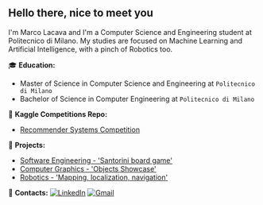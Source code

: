 ## Hello there, nice to meet you


I'm Marco Lacava and I'm a Computer Science and Engineering student at Politecnico di Milano.
My studies are focused on Machine Learning and Artificial Intelligence, with a pinch of Robotics too.

:mortar_board: **Education:**
 - Master of Science in Computer Science and Engineering at `Politecnico di Milano`
 - Bachelor of Science in Computer Engineering at `Politecnico di Milano`

:dart: **Kaggle Competitions Repo:**
 - [Recommender Systems Competition](https://github.com/LacavaMarco/RecSys2021_Govigli_Lacava)


:pushpin: **Projects:**
 - [Software Engineering - 'Santorini board game'](https://github.com/LorenzoMainetti/ing-sw-2020-Mainetti-Iorio-Lacava)
 - [Computer Graphics - 'Objects Showcase'](https://github.com/YGLAM/Computer-Graphics-Project-Showcase)
 - [Robotics - 'Mapping, localization, navigation'](https://github.com/LacavaMarco/Robotics-project-2022)


:loudspeaker: **Contacts:**
[![LinkedIn](https://img.shields.io/badge/linkedin-%230077B5.svg?style=for-the-badge&logo=linkedin&logoColor=white)](https://www.linkedin.com/in/marco-lacava-5b3765237/) [![Gmail](https://img.shields.io/badge/Gmail-D14836?style=for-the-badge&logo=gmail&logoColor=white)](mailto:marcolacava23@gmail.com) 
